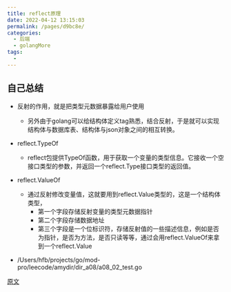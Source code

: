 ```yaml
---
title: reflect原理
date: 2022-04-12 13:15:03
permalink: /pages/d9bc8e/
categories:
  - 后端
  - golangMore
tags:
  - 
---
```



## 自己总结
  * 反射的作用，就是把类型元数据暴露给用户使用
    * 另外由于golang可以给结构体定义tag熟悉，结合反射，于是就可以实现结构体与数据库表、结构体与json对象之间的相互转换。
  * reflect.TypeOf
    * reflect包提供TypeOf函数，用于获取一个变量的类型信息。它接收一个空接口类型的参数，并返回一个reflect.Type接口类型的返回值。
  * reflect.ValueOf
    * 通过反射修改变量值，这就要用到reflect.Value类型的，这是一个结构体类型，
      * 第一个字段存储反射变量的类型元数据指针
      * 第二个字段存储数据地址
      * 第三个字段是一个位标识符，存储反射值的一些描述信息，例如是否为指针，是否为方法，是否只读等等，通过会用reflect.ValueOf来拿到一个reflect.Value


  * /Users/hfb/projects/go/mod-pro/leecode/amydir/dir_a08/a08_02_test.go

[原文](https://yuerblog.cc/2019/09/18/golang-reflect%E5%8F%8D%E5%B0%84%E5%8E%9F%E7%90%86%E4%B8%8E%E7%A4%BA%E4%BE%8B/)


